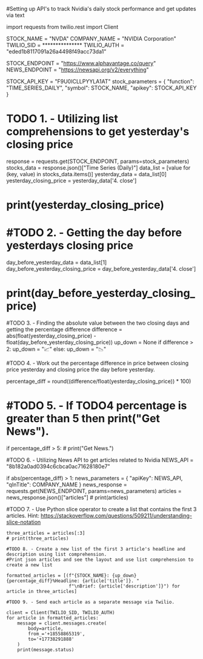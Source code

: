 #Setting up API's to track Nvidia's daily stock performance and get updates via text

import requests
from twilio.rest import Client

STOCK_NAME = "NVDA"
COMPANY_NAME = "NVIDIA Corporation"
TWILIO_SID = ***************
TWILIO_AUTH = "eded1b8117091a26a4498f49acc73da1"

STOCK_ENDPOINT = "https://www.alphavantage.co/query"
NEWS_ENDPOINT = "https://newsapi.org/v2/everything"

STOCK_API_KEY = "F9U0ICLLPYYLA1AT"
stock_parameters = {
    "function": "TIME_SERIES_DAILY",
    "symbol": STOCK_NAME,
    "apikey": STOCK_API_KEY
}
# TODO 1. - Utilizing list comprehensions to get yesterday's closing price
response = requests.get(STOCK_ENDPOINT, params=stock_parameters)
stocks_data = response.json()["Time Series (Daily)"]
data_list = [value for (key, value) in stocks_data.items()]
yesterday_data = data_list[0]
yesterday_closing_price = yesterday_data['4. close']
# print(yesterday_closing_price)

# #TODO 2. - Getting the day before yesterdays closing price
day_before_yesterday_data = data_list[1]
day_before_yesterday_closing_price = day_before_yesterday_data['4. close']
# print(day_before_yesterday_closing_price)

#TODO 3. - Finding the absolute value between the two closing days and getting the percentage difference
difference = abs(float(yesterday_closing_price) - float(day_before_yesterday_closing_price))
up_down = None
if difference > 2:
    up_down = "📈"
else:
    up_down = "📉"

#TODO 4. - Work out the percentage difference in price between closing price yesterday and closing price the day before yesterday.

percentage_diff = round((difference/float(yesterday_closing_price)) * 100)

# #TODO 5. - If TODO4 percentage is greater than 5 then print("Get News").

if percentage_diff > 5:
    # print("Get News.")


#TODO 6. - Utilizing News API to get articles related to Nvidia
NEWS_API = "8b182a0ad0394c6cbca0ac71628180e7"

if abs(percentage_diff) > 1:
    news_parameters = {
        "apiKey": NEWS_API,
        "qInTitle": COMPANY_NAME
    }
    news_response = requests.get(NEWS_ENDPOINT, params=news_parameters)
    articles = news_response.json()["articles"]
    # print(articles)


#TODO 7. - Use Python slice operator to create a list that contains the first 3 articles. Hint: https://stackoverflow.com/questions/509211/understanding-slice-notation

    three_articles = articles[:3]
    # print(three_articles)

    #TODO 8. - Create a new list of the first 3 article's headline and description using list comprehension.
    #Print json articles and see the layout and use list comprehension to create a new list

    formatted_articles = [(f"{STOCK_NAME}: {up_down}{percentage_diff}%Headline: {article['title']}. "
                           f"\nBrief: {article['description']}") for article in three_articles]

    #TODO 9. - Send each article as a separate message via Twilio.

    client = Client(TWILIO_SID, TWILIO_AUTH)
    for article in formatted_articles:
        message = client.messages.create(
            body=article,
            from_='+18558865319',
            to='+17738291888'
        )
        print(message.status)


